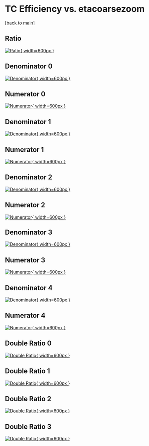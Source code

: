 # TC Efficiency vs. etacoarsezoom

[[back to main](./)]



## Ratio

[![Ratio](../mtv/var/TC_loweta_13_0_eff_etacoarsezoom.png){ width=600px }](../mtv/var/TC_loweta_13_0_eff_etacoarsezoom.pdf)

## Denominator 0

[![Denominator](../mtv/den/TC_loweta_13_0_eff_etacoarsezoom_den0.png){ width=600px }](../mtv/den/TC_loweta_13_0_eff_etacoarsezoom_den0.pdf)

## Numerator 0

[![Numerator](../mtv/num/TC_loweta_13_0_eff_etacoarsezoom_num0.png){ width=600px }](../mtv/num/TC_loweta_13_0_eff_etacoarsezoom_num0.pdf)

## Denominator 1

[![Denominator](../mtv/den/TC_loweta_13_0_eff_etacoarsezoom_den1.png){ width=600px }](../mtv/den/TC_loweta_13_0_eff_etacoarsezoom_den1.pdf)

## Numerator 1

[![Numerator](../mtv/num/TC_loweta_13_0_eff_etacoarsezoom_num1.png){ width=600px }](../mtv/num/TC_loweta_13_0_eff_etacoarsezoom_num1.pdf)

## Denominator 2

[![Denominator](../mtv/den/TC_loweta_13_0_eff_etacoarsezoom_den2.png){ width=600px }](../mtv/den/TC_loweta_13_0_eff_etacoarsezoom_den2.pdf)

## Numerator 2

[![Numerator](../mtv/num/TC_loweta_13_0_eff_etacoarsezoom_num2.png){ width=600px }](../mtv/num/TC_loweta_13_0_eff_etacoarsezoom_num2.pdf)

## Denominator 3

[![Denominator](../mtv/den/TC_loweta_13_0_eff_etacoarsezoom_den3.png){ width=600px }](../mtv/den/TC_loweta_13_0_eff_etacoarsezoom_den3.pdf)

## Numerator 3

[![Numerator](../mtv/num/TC_loweta_13_0_eff_etacoarsezoom_num3.png){ width=600px }](../mtv/num/TC_loweta_13_0_eff_etacoarsezoom_num3.pdf)

## Denominator 4

[![Denominator](../mtv/den/TC_loweta_13_0_eff_etacoarsezoom_den4.png){ width=600px }](../mtv/den/TC_loweta_13_0_eff_etacoarsezoom_den4.pdf)

## Numerator 4

[![Numerator](../mtv/num/TC_loweta_13_0_eff_etacoarsezoom_num4.png){ width=600px }](../mtv/num/TC_loweta_13_0_eff_etacoarsezoom_num4.pdf)

## Double Ratio 0

[![Double Ratio](../mtv/ratio/TC_loweta_13_0_eff_etacoarsezoom_ratio0.png){ width=600px }](../mtv/ratio/TC_loweta_13_0_eff_etacoarsezoom_ratio0.pdf)

## Double Ratio 1

[![Double Ratio](../mtv/ratio/TC_loweta_13_0_eff_etacoarsezoom_ratio1.png){ width=600px }](../mtv/ratio/TC_loweta_13_0_eff_etacoarsezoom_ratio1.pdf)

## Double Ratio 2

[![Double Ratio](../mtv/ratio/TC_loweta_13_0_eff_etacoarsezoom_ratio2.png){ width=600px }](../mtv/ratio/TC_loweta_13_0_eff_etacoarsezoom_ratio2.pdf)

## Double Ratio 3

[![Double Ratio](../mtv/ratio/TC_loweta_13_0_eff_etacoarsezoom_ratio3.png){ width=600px }](../mtv/ratio/TC_loweta_13_0_eff_etacoarsezoom_ratio3.pdf)


